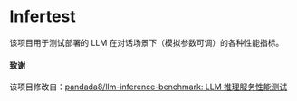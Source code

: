 # Infertest

该项目用于测试部署的 LLM 在对话场景下（模拟参数可调）的各种性能指标。

#### 致谢

该项目修改自：[pandada8/llm-inference-benchmark: LLM 推理服务性能测试](https://github.com/pandada8/llm-inference-benchmark)